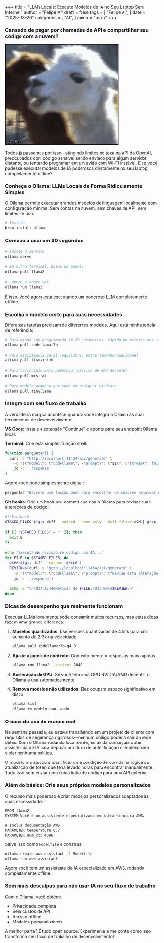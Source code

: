 +++
title = "LLMs Locais: Execute Modelos de IA no Seu Laptop Sem Internet"
author = "Felipe A."
draft = false
tags = [
    "Felipe A.",
]
date = "2025-03-26"
categories = [
    "AI",
]
menu = "main"
+++

### Cansado de pagar por chamadas de API e compartilhar seu código com a nuvem?

![local ai](/images/local-ai.gif)

Todos já passamos por isso—atingindo limites de taxa na API da OpenAI, preocupados com código sensível sendo enviado para algum servidor distante, ou tentando programar em um avião com Wi-Fi instável. E se você pudesse executar modelos de IA poderosos diretamente no seu laptop, completamente offline?

### Conheça o Ollama: LLMs Locais de Forma Ridiculamente Simples

O Ollama permite executar grandes modelos de linguagem localmente com configuração mínima. Sem contas na nuvem, sem chaves de API, sem limites de uso.

```bash
# Instale
brew install ollama
```

### Comece a usar em 30 segundos

```bash
# Inicie o serviço
ollama serve

# Em outro terminal, baixe um modelo
ollama pull llama2

# Comece a conversar
ollama run llama2
```

É isso. Você agora está executando um poderoso LLM completamente offline.

### Escolha o modelo certo para suas necessidades

Diferentes tarefas precisam de diferentes modelos. Aqui está minha tabela de referência:

```bash
# Para ajuda com programação (6.7B parâmetros, rápido na maioria dos laptops)
ollama pull codellama:7b

# Para assistência geral (equilíbrio entre tamanho/qualidade)
ollama pull llama2:13b

# Para raciocínio mais poderoso (precisa de GPU decente)
ollama pull mistral

# Para modelo pequeno que roda em qualquer hardware
ollama pull tinyllama
```

### Integre com seu fluxo de trabalho

A verdadeira mágica acontece quando você integra o Ollama às suas ferramentas de desenvolvimento:

**VS Code**: Instale a extensão "Continue" e aponte para seu endpoint Ollama local.

**Terminal**: Crie esta simples função shell:

```bash
function perguntar() {
  curl -s "http://localhost:11434/api/generate" \
    -d "{\"model\": \"codellama\", \"prompt\": \"$1\", \"stream\": false}" | 
    jq -r '.response'
}
```

Agora você pode simplesmente digitar:

```bash
perguntar "Escreva uma função bash para encontrar os maiores arquivos em um diretório"
```

**Git hooks**: Crie um hook pre-commit que usa o Ollama para revisar suas alterações de código:

```bash
#!/bin/bash
STAGED_FILES=$(git diff --cached --name-only --diff-filter=ACM | grep -E '\.(js|jsx|ts|tsx)$')

if [[ "$STAGED_FILES" = "" ]]; then
  exit 0
fi

echo "Executando revisão de código com IA..."
for FILE in $STAGED_FILES; do
  DIFF=$(git diff --cached "$FILE")
  REVIEW=$(curl -s "http://localhost:11434/api/generate" \
    -d "{\"model\": \"codellama\", \"prompt\": \"Revise esta alteração de código e sugira melhorias: $DIFF\", \"stream\": false}" | 
    jq -r '.response')
  
  echo -e "\n\033[1;34mRevisão de $FILE:\033[0m\n$REVIEW\n"
done
```

### Dicas de desempenho que realmente funcionam

Executar LLMs localmente pode consumir muitos recursos, mas estas dicas fazem uma grande diferença:

1. **Modelos quantizados**: Use versões quantizadas de 4 bits para um aumento de 2-3x na velocidade
   ```bash
   ollama pull codellama:7b-q4_0
   ```

2. **Ajuste a janela de contexto**: Contexto menor = respostas mais rápidas
   ```bash
   ollama run llama2 --context 2048
   ```

3. **Aceleração de GPU**: Se você tem uma GPU NVIDIA/AMD decente, o Ollama a usa automaticamente

4. **Remova modelos não utilizados**: Eles ocupam espaço significativo em disco
   ```bash
   ollama list
   ollama rm modelo-nao-usado
   ```

### O caso de uso do mundo real

Na semana passada, eu estava trabalhando em um projeto de cliente com requisitos de segurança rigorosos—nenhum código poderia sair da rede deles. Com o Ollama rodando localmente, eu ainda conseguia obter assistência de IA para depurar um fluxo de autenticação complexo sem violar nenhuma política.

O modelo me ajudou a identificar uma condição de corrida na lógica de atualização de token que teria levado horas para encontrar manualmente. Tudo isso sem enviar uma única linha de código para uma API externa.

### Além do básico: Crie seus próprios modelos personalizados

O recurso mais poderoso é criar modelos personalizados adaptados às suas necessidades:

```
FROM llama2
SYSTEM Você é um assistente especializado em infraestrutura AWS.

# Inclua documentação AWS
PARAMETER temperature 0.7
PARAMETER num_ctx 4096
```

Salve isso como `Modelfile` e construa:

```bash
ollama create aws-assistant -f Modelfile
ollama run aws-assistant
```

Agora você tem um assistente de IA especializado em AWS, rodando completamente offline.

### Sem mais desculpas para não usar IA no seu fluxo de trabalho

Com o Ollama, você obtém:
- Privacidade completa
- Sem custos de API
- Acesso offline
- Modelos personalizáveis

A melhor parte? É tudo open source. Experimente e me conte como isso transforma seu fluxo de trabalho de desenvolvimento!
